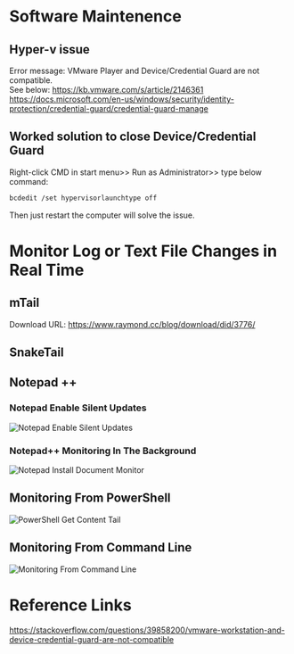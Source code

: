 # Software Maintenence

## Hyper-v issue
Error message: VMware Player and Device/Credential Guard are not compatible.
<br>See below:
https://kb.vmware.com/s/article/2146361
<br>
https://docs.microsoft.com/en-us/windows/security/identity-protection/credential-guard/credential-guard-manage


## Worked solution to close Device/Credential Guard

Right-click CMD in start menu>> Run as Administrator>> type below command:
```sh
bcdedit /set hypervisorlaunchtype off
```
Then just restart the computer will solve the issue.


# Monitor Log or Text File Changes in Real Time

## mTail
Download URL: https://www.raymond.cc/blog/download/did/3776/


## SnakeTail

## Notepad ++

### Notepad Enable Silent Updates
![Notepad Enable Silent Updates](https://github.com/HuangMarco/knowledge-hub/blob/dev/zResources/windows-operation/notepad_enable_silent_updtes.png)

### Notepad++ Monitoring In The Background
![Notepad Install Document Monitor](https://github.com/HuangMarco/knowledge-hub/blob/dev/zResources/windows-operation/install_document_monitor.png)

## Monitoring From PowerShell
![PowerShell Get Content Tail](https://github.com/HuangMarco/knowledge-hub/blob/dev/zResources/windows-operation/powershell_get-content_tail.png)

## Monitoring From Command Line
![Monitoring From Command Line](https://github.com/HuangMarco/knowledge-hub/blob/dev/zResources/windows-operation/command_prompt_tail.png)


# Reference Links
https://stackoverflow.com/questions/39858200/vmware-workstation-and-device-credential-guard-are-not-compatible
 

